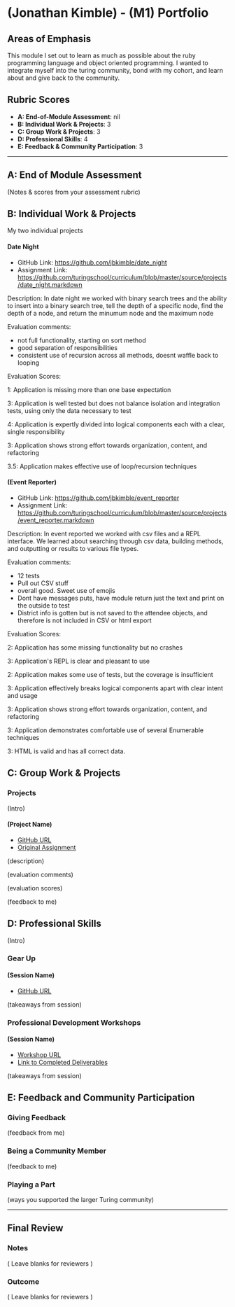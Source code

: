 # (Jonathan Kimble) - (M1) Portfolio

## Areas of Emphasis

This module I set out to learn as much as possible about the ruby programming language and object oriented programming.  I wanted to integrate myself into the turing community, bond with my cohort, and learn about and give back to the community.

## Rubric Scores

* **A: End-of-Module Assessment**: nil
* **B: Individual Work & Projects**: 3
* **C: Group Work & Projects**: 3
* **D: Professional Skills**: 4
* **E: Feedback & Community Participation**: 3

-----------------------

## A: End of Module Assessment

(Notes & scores from your assessment rubric)


## B: Individual Work & Projects

My two individual projects 

#### Date Night
* GitHub Link: https://github.com/jbkimble/date_night
* Assignment Link: https://github.com/turingschool/curriculum/blob/master/source/projects/date_night.markdown

Description: In date night we worked with binary search trees and the ability to insert into a binary search tree, tell the depth of a specific node, find the depth of a node, and return the minumum node and the maximum node

Evaluation comments:
* not full functionality, starting on sort method
* good separation of responsibilities
* consistent use of recursion across all methods, doesnt waffle back to looping

Evaluation Scores:

1: Application is missing more than one base expectation

3: Application is well tested but does not balance isolation and integration tests, using only the data necessary to test

4: Application is expertly divided into logical components each with a clear, single responsibility

3: Application shows strong effort towards organization, content, and refactoring

3.5: Application makes effective use of loop/recursion techniques

#### (Event Reporter)

* GitHub Link: https://github.com/jbkimble/event_reporter
* Assignment Link: https://github.com/turingschool/curriculum/blob/master/source/projects/event_reporter.markdown

Description: In event reported we worked with csv files and a REPL interface.  We learned about searching through csv data, building methods, and outputting or results to various file types.
 
Evaluation comments:
* 12 tests
* Pull out CSV stuff
* overall good. Sweet use of emojis
* Dont have messages puts, have module return just the text and print on the outside to test
* District info is gotten but is not saved to the attendee objects, and therefore is not included in CSV or html export

Evaluation Scores:

2: Application has some missing functionality but no crashes

3: Application's REPL is clear and pleasant to use

2: Application makes some use of tests, but the coverage is insufficient

3: Application effectively breaks logical components apart with clear intent and usage

3: Application shows strong effort towards organization, content, and refactoring

3: Application demonstrates comfortable use of several Enumerable techniques

3: HTML is valid and has all correct data.

## C: Group Work & Projects

### Projects

(Intro)

#### (Project Name)

* [GitHub URL]()
* [Original Assignment]()

(description)

(evaluation comments)

(evaluation scores)

(feedback to me)

## D: Professional Skills
(Intro)

### Gear Up
#### (Session Name)

* [GitHub URL]()

(takeaways from session)


### Professional Development Workshops
#### (Session Name)

* [Workshop URL]()
* [Link to Completed Deliverables]()

(takeaways from session)

## E: Feedback and Community Participation

### Giving Feedback

(feedback from me)

### Being a Community Member

(feedback to me)

### Playing a Part

(ways you supported the larger Turing community)

------------------

## Final Review

### Notes

( Leave blanks for reviewers )

### Outcome

( Leave blanks for reviewers )
